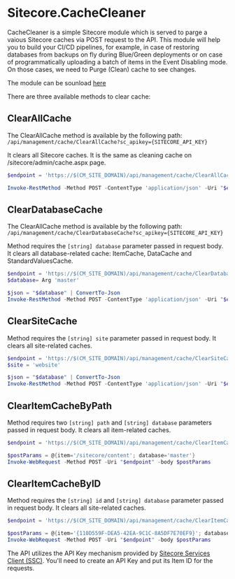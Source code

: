 # Sitecore.CacheCleaner

CacheCleaner is a simple Sitecore module which is served to parge a vaious Sitecore caches via POST request to the API. This module will help you to build your CI/CD pipelines, for example, in case of restoring databases from backups on fly during Blue/Green deployments or on case of programmatically uploading a batch of items in the Event Disabling mode. On those cases, we need to Purge (Clean) cache to see changes.

The module can be sounload [here](Sitecore%20Packages/CacheCleaner-1.0.zip)

There are three available methods to clear cache:

## ClearAllCache

The ClearAllCache method is available by the following path: `/api/management/cache/ClearAllCache?sc_apikey={SITECORE_API_KEY}`

It clears all Sitecore caches. It is the same as cleaning cache on /sitecore/admin/cache.aspx page.

```powershell
$endpoint = 'https://$(CM_SITE_DOMAIN)/api/management/cache/ClearAllCache?sc_apikey={SITECORE_API_KEY}'

Invoke-RestMethod -Method POST -ContentType 'application/json' -Uri "$endpoint"
```

## ClearDatabaseCache

The ClearAllCache method is available by the following path: `/api/management/cache/ClearDatabaseCache?sc_apikey={SITECORE_API_KEY}`

Method requires the `[string] database` parameter passed in request body. It clears all database-related cache: ItemCache, DataCache and StandardValuesCache.


```powershell
$endpoint = 'https://$(CM_SITE_DOMAIN)/api/management/cache/ClearDatabaseCache?sc_apikey={SITECORE_API_KEY}'
$database= Arg 'master'

$json = "$database" | ConvertTo-Json
Invoke-RestMethod -Method POST -ContentType 'application/json' -Uri "$endpoint" -body $database
```

## ClearSiteCache

Method requires the `[string] site` parameter passed in request body. It clears all site-related caches.

```powershell
$endpoint = 'https://$(CM_SITE_DOMAIN)/api/management/cache/ClearSiteCache?sc_apikey={SITECORE_API_KEY}'
$site = 'website'

$json = "$database" | ConvertTo-Json
Invoke-RestMethod -Method POST -ContentType 'application/json' -Uri "$endpoint" -body $site
```

## ClearItemCacheByPath

Method requires two `[string] path` and `[string] database` parameters passed in request body. It clears all item-related caches.

```powershell
$endpoint = 'https://$(CM_SITE_DOMAIN)/api/management/cache/ClearItemCacheByPath?sc_apikey={SITECORE_API_KEY}'

$postParams = @{item='/sitecore/content'; database='master'}
Invoke-WebRequest -Method POST -Uri "$endpoint" -body $postParams
```

## ClearItemCacheByID

Method requires the `[string] id` and `[string] database` parameter passed in request body. It clears all site-related caches.

```powershell
$endpoint = 'https://$(CM_SITE_DOMAIN)/api/management/cache/ClearItemCacheByID?sc_apikey={SITECORE_API_KEY}'

$postParams = @{item='{110D559F-DEA5-42EA-9C1C-8A5DF7E70EF9}'; database='master'}
Invoke-WebRequest -Method POST -Uri "$endpoint" -body $postParams
```

The API utilizes the API Key mechanism provided by [Sitecore Services Client (SSC)](https://doc.sitecore.com/en/developers/101/sitecore-experience-manager/api-keys-for-the-odata-item-service.html). You'll need to create an API Key and put its Item ID for the requests.
